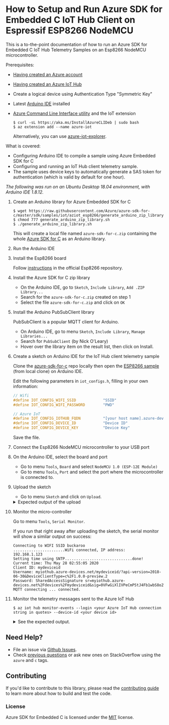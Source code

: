 # How to Setup and Run Azure SDK for Embedded C IoT Hub Client on Espressif ESP8266 NodeMCU

This is a to-the-point documentation of how to run an Azure SDK for Embedded C IoT Hub Telemetry Samples on an Esp8266 NodeMCU microcontroller.

Prerequisites:

- [Having created an Azure account](https://github.com/ewertons/azure-sdk-for-c/wiki/How-to-create-an-Azure-account)
- [Having created an Azure IoT Hub](https://github.com/ewertons/azure-sdk-for-c/wiki/How-to-create-an-Azure-IoT-Hub)
- Create a logical device using Authentication Type "Symmetric Key"
- Latest [Arduino IDE](https://www.arduino.cc/en/Main/Software) installed
- [Azure Command Line Interface utility](https://docs.microsoft.com/en-us/cli/azure/install-azure-cli-apt?view=azure-cli-latest#install-with-one-command) and the IoT extension

  ```shell
  $ curl -sL https://aka.ms/InstallAzureCLIDeb | sudo bash
  $ az extension add --name azure-iot
  ```

  Alternatively, you can use [azure-iot-explorer](https://github.com/Azure/azure-iot-explorer).

What is covered:

- Configuring Arduino IDE to compile a sample using Azure Embedded SDK for C
- Configuring and running an IoT Hub client telemetry sample.
- The sample uses device keys to automatically generate a SAS token for authentication (which is valid by default for one hour).

_The following was run on an Ubuntu Desktop 18.04 environment, with Arduino IDE 1.8.12._

1. Create an Arduino library for Azure Embedded SDK for C

    ```shell
    $ wget https://raw.githubusercontent.com/Azure/azure-sdk-for-c/master/sdk/samples/iot/aziot_esp8266/generate_arduino_zip_library.sh
    $ chmod 777 generate_arduino_zip_library.sh
    $ ./generate_arduino_zip_library.sh
    ```

    This will create a local file named `azure-sdk-for-c.zip` containing the whole [Azure SDK for C](https://github.com/Azure/azure-sdk-for-c) as an Arduino library.

2. Run the Arduino IDE

3. Install the Esp8266 board

    Follow [instructions](https://github.com/esp8266/Arduino#installing-with-boards-manager) in the official Esp8266 repository.

4. Install the Azure SDK for C zip library

    - On the Arduino IDE, go to `Sketch`, `Include Library`, `Add .ZIP Library...`
    - Search for the `azure-sdk-for-c.zip` created on step 1
    - Select the file `azure-sdk-for-c.zip` and click on `OK`

5. Install the Arduino PubSubClient library

    PubSubClient is a popular MQTT client for Arduino.

    - On Arduino IDE, go to menu `Sketch`, `Include Library`, `Manage Libraries...`
    - Search for `PubSubClient` (by Nick O'Leary)
    - Hover over the library item on the result list, then click on Install.

6. Create a sketch on Arduino IDE for the IoT Hub client telemetry sample

    Clone the [azure-sdk-for-c](https://github.com/Azure/azure-sdk-for-c) repo locally then open the [ESP8266 sample](https://github.com/Azure/azure-sdk-for-c/blob/master/sdk/samples/iot/aziot_esp8266) (from local clone) on Arduino IDE.

    Edit the following parameters in `iot_configs.h`, filling in your own information:

    ```c
    // Wifi
    #define IOT_CONFIG_WIFI_SSID            "SSID"
    #define IOT_CONFIG_WIFI_PASSWORD        "PWD"

    // Azure IoT
    #define IOT_CONFIG_IOTHUB_FQDN          "[your host name].azure-devices.net"
    #define IOT_CONFIG_DEVICE_ID            "Device ID"
    #define IOT_CONFIG_DEVICE_KEY           "Device Key"
    ```

    Save the file.

7. Connect the Esp8266 NodeMCU microcontroller to your USB port

8. On the Arduino IDE, select the board and port

    - Go to menu `Tools`, `Board` and select `NodeMCU 1.0 (ESP-12E Module)`
    - Go to menu `Tools`, `Port` and select the port where the microcontroller is connected to.

9. Upload the sketch

    - Go to menu `Sketch` and click on `Upload`.

    <details>
    <summary>Expected output of the upload</summary>
    Executable segment sizes:
    IROM   : 361788          - code in flash         (default or ICACHE_FLASH_ATTR)
    IRAM   : 26972   / 32768 - code in IRAM          (ICACHE_RAM_ATTR, ISRs...)
    DATA   : 1360  )         - initialized variables (global, static) in RAM/HEAP
    RODATA : 2152  ) / 81920 - constants             (global, static) in RAM/HEAP
    BSS    : 26528 )         - zeroed variables      (global, static) in RAM/HEAP
    Sketch uses 392272 bytes (37%) of program storage space. Maximum is 1044464 bytes.
    Global variables use 30040 bytes (36%) of dynamic memory, leaving 51880 bytes for local variables. Maximum is 81920 bytes.
    /home/user/.arduino15/packages/esp8266/tools/python3/3.7.2-post1/python3 /home/user/.arduino15/packages/esp8266/hardware/esp8266/2.7.1/tools/upload.py --chip esp8266 --port /dev/ttyUSB0 --baud 230400 --before default_reset --after hard_reset write_flash 0x0 /tmp/arduino_build_826987/azure_iot_hub_telemetry.ino.bin
    esptool.py v2.8
    Serial port /dev/ttyUSB0
    Connecting....
    Chip is ESP8266EX
    Features: WiFi
    Crystal is 26MHz
    MAC: dc:4f:22:5e:a7:09
    Uploading stub...
    Running stub...
    Stub running...
    Changing baud rate to 230400
    Changed.
    Configuring flash size...
    Auto-detected Flash size: 4MB
    Compressed 396432 bytes to 292339...

    Writing at 0x00000000... (5 %)
    Writing at 0x00004000... (11 %)
    Writing at 0x00008000... (16 %)
    Writing at 0x0000c000... (22 %)
    Writing at 0x00010000... (27 %)
    Writing at 0x00014000... (33 %)
    Writing at 0x00018000... (38 %)
    Writing at 0x0001c000... (44 %)
    Writing at 0x00020000... (50 %)
    Writing at 0x00024000... (55 %)
    Writing at 0x00028000... (61 %)
    Writing at 0x0002c000... (66 %)
    Writing at 0x00030000... (72 %)
    Writing at 0x00034000... (77 %)
    Writing at 0x00038000... (83 %)
    Writing at 0x0003c000... (88 %)
    Writing at 0x00040000... (94 %)
    Writing at 0x00044000... (100 %)
    Wrote 396432 bytes (292339 compressed) at 0x00000000 in 13.0 seconds (effective 243.4 kbit/s)...
    Hash of data verified.

    Leaving...
    Hard resetting via RTS pin...
    </details>

10. Monitor the micro-controller

    Go to menu `Tools`, `Serial Monitor`.

    If you run that right away after uploading the sketch, the serial monitor will show a similar output on success:

    ```text
    Connecting to WIFI SSID buckaroo
    .......................WiFi connected, IP address:
    192.168.1.123
    Setting time using SNTP..............................done!
    Current time: Thu May 28 02:55:05 2020
    Client ID: mydeviceid
    Username: myiothub.azure-devices.net/mydeviceid/?api-version=2018-06-30&DeviceClientType=c%2F1.0.0-preview.2
    Password: SharedAccessSignature sr=myiothub.azure-devices.net%2Fdevices%2Fmydeviceid&sig=0VFwGiXlIVPeCmPStJ4Fb1wbS8o2W8p1vzIOt%2B8K2eE%3D&se=1590620105
    MQTT connecting ... connected.

    ```

11. Monitor the telemetry messages sent to the Azure IoT Hub

    ```shell
    $ az iot hub monitor-events --login <your Azure IoT Hub connection string in quotes> --device-id <your device id>
    ```

    <details>
    <summary>See the expected output.</summary>
    ```bash
    Starting event monitor, filtering on device: mydeviceid, use ctrl-c to stop...
    {
        "event": {
            "origin": "mydeviceid",
            "payload": "payload"
        }
    }
    {
        "event": {
            "origin": "mydeviceid",
            "payload": "payload"
        }
    }
    {
        "event": {
            "origin": "mydeviceid",
            "payload": "payload"
        }
    }
    {
        "event": {
            "origin": "mydeviceid",
            "payload": "payload"
        }
    }
    {
        "event": {
            "origin": "mydeviceid",
            "payload": "payload"
        }
    }
    {
        "event": {
            "origin": "mydeviceid",
            "payload": "payload"
        }
    }
    ^CStopping event monitor...
    ```
    </details>

## Need Help?

- File an issue via [Github Issues](https://github.com/Azure/azure-sdk-for-c/issues/new/choose).
- Check [previous questions](https://stackoverflow.com/questions/tagged/azure+c) or ask new ones on StackOverflow using
  the `azure` and `c` tags.

## Contributing

If you'd like to contribute to this library, please read the [contributing guide][azure_sdk_for_c_contributing] to learn more about how to build and test the code.

### License

Azure SDK for Embedded C is licensed under the [MIT][azure_sdk_for_c_license] license.

<!-- LINKS -->
[azure_sdk_for_c_contributing]: https://github.com/Azure/azure-sdk-for-c/blob/master/CONTRIBUTING.md
[azure_sdk_for_c_license]: https://github.com/Azure/azure-sdk-for-c/blob/master/LICENSE
